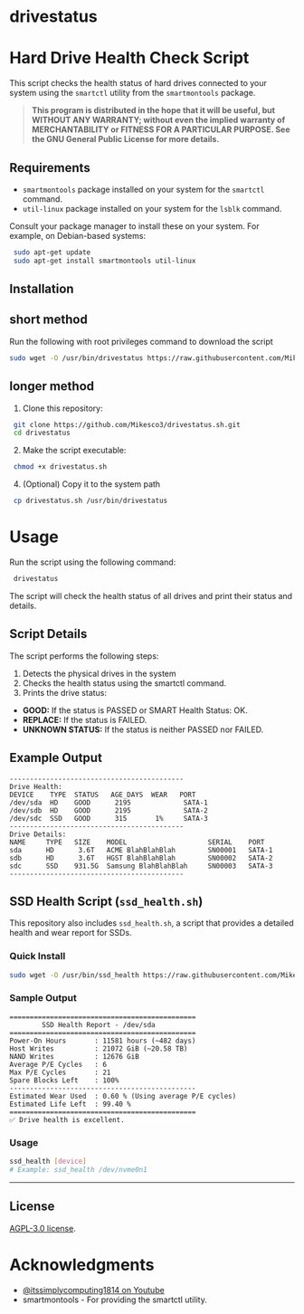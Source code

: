 # drivestatus

# Hard Drive Health Check Script
This script checks the health status of hard drives connected to your system using the `smartctl` utility from the `smartmontools` package.

> **This program is distributed in the hope that it will be useful, but WITHOUT ANY WARRANTY; without even the implied warranty of MERCHANTABILITY or FITNESS FOR A PARTICULAR PURPOSE. See the GNU General Public License for more details.**

## Requirements
- `smartmontools` package installed on your system for the `smartctl` command.
- `util-linux` package installed on your system for the `lsblk` command.

Consult your package manager to install these on your system. For example, on Debian-based systems:
  ```sh
   sudo apt-get update 
   sudo apt-get install smartmontools util-linux
  ```

## Installation

## short method
Run the following with root privileges command to download the script
``` sh
sudo wget -O /usr/bin/drivestatus https://raw.githubusercontent.com/Mikesco3/drivestatus.sh/main/drivestatus.sh && sudo chmod +x /usr/bin/drivestatus
```
## longer method
1. Clone this repository:
  ``` sh
   git clone https://github.com/Mikesco3/drivestatus.sh.git
   cd drivestatus
  ```

2. Make the script executable:
  ``` sh
   chmod +x drivestatus.sh
  ```
4. (Optional) Copy it to the system path
  ``` sh
   cp drivestatus.sh /usr/bin/drivestatus
  ```

# Usage
Run the script using the following command:
  ``` sh
   drivestatus 
  ```
The script will check the health status of all drives and print their status and details.

## Script Details
The script performs the following steps:

1. Detects the physical drives in the system
3. Checks the health status using the smartctl command.
4. Prints the drive status:
  - **GOOD:** If the status is PASSED or SMART Health Status: OK.
  - **REPLACE:** If the status is FAILED.
  - **UNKNOWN STATUS:** If the status is neither PASSED nor FAILED.

## Example Output
```
-------------------------------------------
Drive Health:
DEVICE    TYPE  STATUS   AGE_DAYS  WEAR   PORT                          
/dev/sda  HD    GOOD      2195             SATA-1                        
/dev/sdb  HD    GOOD      2195             SATA-2                        
/dev/sdc  SSD   GOOD      315       1%     SATA-3                        
-------------------------------------------
Drive Details:
NAME     TYPE   SIZE    MODEL                    SERIAL    PORT                     
sda      HD      3.6T   ACME BlahBlahBlah        SN00001   SATA-1                   
sdb      HD      3.6T   HGST BlahBlahBlah        SN00002   SATA-2                   
sdc      SSD    931.5G  Samsung BlahBlahBlah     SN00003   SATA-3                   
-------------------------------------------
```

## SSD Health Script (`ssd_health.sh`)
This repository also includes `ssd_health.sh`, a script that provides a detailed health and wear report for SSDs.

### Quick Install
``` sh
sudo wget -O /usr/bin/ssd_health https://raw.githubusercontent.com/Mikesco3/drivestatus.sh/main/ssd_health.sh && sudo chmod +x /usr/bin/ssd_health
```

### Sample Output
```
==============================================
        SSD Health Report - /dev/sda
==============================================
Power-On Hours       : 11581 hours (~482 days)
Host Writes          : 21072 GiB (~20.58 TB)
NAND Writes          : 12676 GiB
Average P/E Cycles   : 6
Max P/E Cycles       : 21
Spare Blocks Left    : 100%
----------------------------------------------
Estimated Wear Used  : 0.60 % (Using average P/E cycles)
Estimated Life Left  : 99.40 %
==============================================
✅ Drive health is excellent.

```

### Usage
``` sh
ssd_health [device]
# Example: ssd_health /dev/nvme0n1
```
___
## License
[AGPL-3.0 license](https://github.com/Mikesco3/drivestatus.sh/blob/main/LICENSE).

# Acknowledgments
- [@itssimplycomputing1814 on Youtube](https://www.youtube.com/@itssimplycomputing1814)
- smartmontools - For providing the smartctl utility.